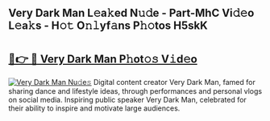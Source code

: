 ## Very Dark Man L𝚎a𝚔ed N𝚞𝚍e - Part-MhC Vi𝚍𝚎o L𝚎a𝚔s - H𝚘𝚝 O𝚗𝚕yf𝚊ns P𝚑𝚘tos H5skK

# <h2><a href="http://kf2xcmr.oniu.top/?m=Very+Dark+Man">🔗👉 🔴 Very Dark Man P𝚑ot𝚘𝚜 V𝚒d𝚎o</a></h2>

[![Very Dark Man Nu𝚍e𝚜](https://i.imgur.com/0qMVB7G.gif)](http://kf2xcmr.oniu.top/?m=Very+Dark+Man)
Digital content creator Very Dark Man, famed for sharing dance and lifestyle ideas, through performances and personal vlogs on social media. Inspiring public speaker Very Dark Man, celebrated for their ability to inspire and motivate large audiences.  
